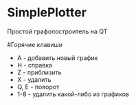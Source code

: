 # SimplePlotter  
Простой графопостроитель на QT

#Горячие клавиши
* A - добавить новый график  
* H  - справка  
* Z - приблизить   
* X - удалить  
* Q, E - поворот  
* 1-8 - удалить  какой-либо из графиков  
